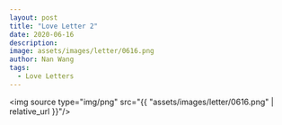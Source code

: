 ```yaml
---
layout: post
title: "Love Letter 2"
date: 2020-06-16
description:
image: assets/images/letter/0616.png
author: Nan Wang
tags:
  - Love Letters
---
```



<img source type="img/png" src="{{ "assets/images/letter/0616.png" | relative_url }}"/>
